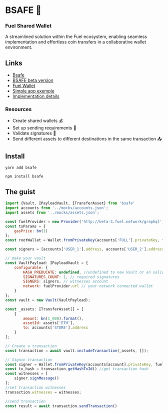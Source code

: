 # BSAFE 🐢

### Fuel Shared Wallet

A streamlined solution within the Fuel ecosystem, enabling seamless implementation and effortless coin transfers in a collaborative wallet environment.

## Links

-   [Bsafe](https://home.bsafe.com)
-   [BSAFE beta version](https://app.bsafe.com)
-   [Fuel Wallet](https://chrome.google.com/webstore/detail/fuel-wallet/dldjpboieedgcmpkchcjcbijingjcgok)
-   [Simple app exemple](https://github.com/infinitybase/bsafe-example)
-   [Implementation details](https://github.com/infinitybase/bsafe/blob/d56523ab905d4749fa22787936db41a100be08c9/src/__tests__/vault.test.ts)

### Resources

-   Create shared wallets 💰
-   Set up sending requirements 🔧
-   Validate signatures 🔏
-   Send different assets to different destinations in the same transaction 📤

## Install

```
yarn add bsafe
```

```
npm install bsafe
```

## The guist

```javascript
import {Vault, IPayloadVault, ITransferAsset} from 'bsafe'
import accounts from '../mocks/accounts.json';
import assets from '../mocks/assets.json';

const fuelProvider = new Provider('http://beta-3.fuel.network/graphql');
const txParams = {
    gasPrice: bn(1)
};
const rootWallet = Wallet.fromPrivateKey(accounts['FULL'].privateKey, fuelProvider);

const signers = [accounts['USER_1'].address, accounts['USER_2'].address, accounts['USER_3'].address];

// make your vault
const VaultPayload: IPayloadVault = {
    configurable: {
        HASH_PREDUCATE: undefined, //undefined to new Vault or an valid hash to instance older vault
        SIGNATURES_COUNT: 1, // required signatures
        SIGNERS: signers, // witnesses account
        network: fuelProvider.url // your network connected wallet
    }
};
const vault = new Vault(VaultPayload);

const _assets: ITransferAsset[] = [
    {
        amount: bn(1_000).format(),
        assetId: assets['ETH'],
        to: accounts['STORE'].address
    }
];

// Create a transaction
const transaction = await vault.includeTransaction(_assets, []);

// Signin transaction
const signer = Wallet.fromPrivateKey(accounts[account].privateKey, fuelProvider); // instance an wallet account
const tx_hash = transaction.getHashTxId() //get transaction hash
const witnesses = [
    signer.signMessage()
];
//set transaction witnesses
transaction.witnesses = witnesses;

//send transaction
const result = await transaction.sendTransaction()

```
